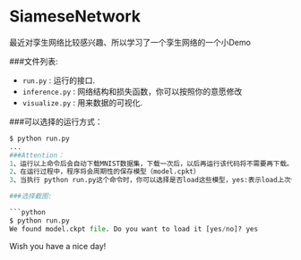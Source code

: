 # SiameseNetwork
最近对孪生网络比较感兴趣、所以学习了一个孪生网络的一个小Demo

###文件列表:
* `run.py` : 运行的接口.
* `inference.py` :  网络结构和损失函数，你可以按照你的意愿修改
* `visualize.py` : 用来数据的可视化.

###可以选择的运行方式：

```python
$ python run.py
...
###Attention：
1、运行以上命令后会自动下载MNIST数据集，下载一次后，以后再运行该代码将不需要再下载。
2、在运行过程中，程序将会周期性的保存模型（model.cpkt）
3、当执行 python run.py这个命令时，你可以选择是否load这些模型，yes:表示load上次保存的模型，然后显示此模型运行的结果，这样就可以实时随地的查看上一次训练的结果了

###选择截图:

```python
$ python run.py
We found model.ckpt file. Do you want to load it [yes/no]? yes
```
Wish you have a nice day!

